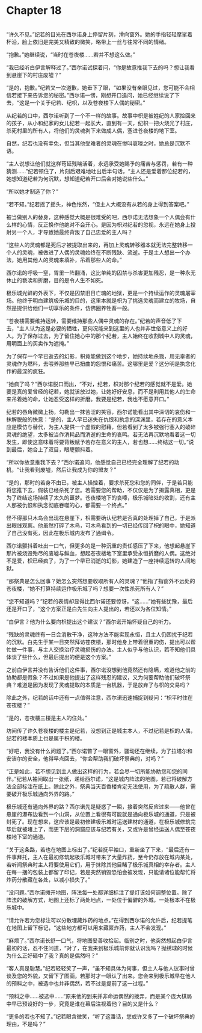# Chapter 18

<br>
“许久不见。”纪若的目光在西尔诺身上停留片刻，滑向窗外。她的手指轻轻摩挲着杯沿，脸上依旧是完美又精致的微笑，略带上一丝与往常不同的情绪。

“抱歉。”她继续说，“当时在苍夜楼……若并不想这么做。”

“我已经听白伊言解释过了。”西尔诺试探着问，“你是故意推我下去的吗？想让我看到悬崖下的村庄废墟？”

“是的，抱歉。”纪若又一次道歉，她垂下了眼，“如果没有亲眼见过，您可能不会相信若接下来告诉您的秘密。”西尔诺一愣，刚想开口追问，她已经继续说了下去，“这是一个关于纪若、纪枳，以及苍夜楼下人偶的秘密。”

从纪若的口中，西尔诺听到了一个不一样的故事。故事中枳是被姓纪的人家捡回来的孩子，从小和纪家的女儿纪若一起长大，直到有一天，纪枳一把火烧光了村庄，杀死村里的所有人，将他们的灵魂剥下来做成人偶，塞进苍夜楼的地下室。

自然，纪若也没有幸免，但当其他受难者的灵魂在惨叫哀嚎之时，她总是沉默不语。

“主人说想让他们就这样苟延残喘活着，永远承受她赐予的痛苦与惩罚，若有一种猜测……”纪若顿住了，片刻后艰难地吐出后半句话，“主人还是爱着那位纪若的，她想知道纪若为何沉默，想知道纪若开口后会对她说些什么。”

“所以她才制造了你？”

“若不知。”纪若摇了摇头，神色怅然，“但主人大概没有从若的身上得到答案吧。”

被当做别人的替身，这种感觉大概是很难受的吧，西尔诺无法想象一个人偶会有什么样的心情，反正换作他绝对不会开心。是因为枳对纪若的忽视，永远在她身上投射另一个人，才导致她最终背叛了自己忠爱的主人吗？

“这些人的灵魂都是死后才被提取出来的，再加上灵魂转移器本就无法完整转移一个人的灵魂，被做进了人偶的灵魂始终在不断残缺、流逝。于是主人想出一个办法，她用其他人的灵魂来填补，吊着那些人的命。”

西尔诺的呼吸一窒，胃里一阵翻涌，这比单纯的囚禁与杀害更加残忍，是一种永无休止的亵渎和折磨，目的是令人生不如死。

极乐城光鲜的外表下，不仅是囚禁旧日亡魂的地狱，更是一个持续运作的灵魂屠宰场。他终于明白建筑极乐城的目的，这里本就是枳为了挑选灵魂而建立的牧场，自然是提供给他们一切享乐的条件，仿佛圈养牲畜一般。

“苍夜楼需要维持运转，需要维持那些人偶中灵魂的存在。”纪若的声音低了下去，“主人认为这是必要的牺牲，更何况能来到这里的人也并非世俗意义上的好人。为了保存过去，为了留住她心中的那个纪若，主人始终在收割城中人的灵魂，用明面上的买卖作为遮掩。”

为了保存一个早已逝去的幻影，枳竟能做到这个地步，她持续地杀戮，用无辜者的灵魂作为燃料，去喂养那些早已扭曲的怨恨和痛苦。这哪里是爱？这分明是执念化作的最深的疯狂。

“她疯了吗？”西尔诺脱口而出，“不对，纪若，枳对那个纪若的感觉就不是爱。她要是真的爱曾经的纪若，她就该放过她，让她好好安息，而不是利用其他人的生命来吊着她的命，让她忍受这样的折磨。我要是纪若，我也不愿意开口。”

纪若的唇角微微上扬，勾勒出一抹苦涩的笑容，西尔诺能看出其中深切的哀伤和一抹解脱般的快意：“是的，主人早已迷失在仇恨和执念的深渊里，若存在的意义本应是模仿与替代，为主人提供一个虚假的慰藉，但若看到了太多被强行塞入的破碎灵魂的绝望，太多被当作消耗品而消逝的生命的哀鸣。若无法再沉默地看着这一切发生，即使这意味着将要背叛赋予若存在意义的主人，若也想……终结这一切。”说到最后，她合上了双目，眼睫颤抖着。

“所以你故意推我下去？”西尔诺追问，他感觉自己已经完全理解了纪若的动机，“让我看到废墟，然后让我成为你的盟友？”

“是的，那时的若身不由已，被主人操控着，要求杀死您和您的同伴，于是若只能将您推下去，假装已经杀死了您。若需要您的帮助，不仅仅是为了揭露真相，更是为了终结这场持续了太久的噩梦。苍夜楼地下的哀嚎，极乐城暗处的收割，还有主人那被仇恨和执念彻底吞噬的心，都需要一个终点。”

怪不得那只木鸟会出现在悬崖下，枳需要确认纪若是否真的处理掉了自己，于是派出眼线观察。他虽然打碎了木鸟，可木鸟看到的一切已经传回了枳的眼中，她知道了自己没有死，因此在极乐城内发布了通缉令。

西尔诺颤抖着吐出一口气，但更多的是一种沉重的责任感压了下来，他想起悬崖下那片被烧毁殆尽的废墟与鲜血，想起苍夜楼地下室里承受永恒折磨的人偶。这绝对不是爱，枳已经疯了，为了一个早已消逝的幻影，她建造了一座持续运转的人间地狱。

“那祭典是怎么回事？她怎么突然想要收取所有人的灵魂？”他指了指窗外不远处的苍夜楼，“她不打算持续运作极乐城了吗？想要一次性杀死所有人？”

“您不知道吗？”纪若的表情却显得比西尔诺还要惊讶，“这……”她有些犹豫，最后还是开口了，“这个方案正是白先生向主人提出的，若还以为各位知情。”

“白伊言？他为什么要向枳提出这个建议？”西尔诺开始怀疑自己的听力。

“残缺的灵魂终有一日会消散干净，这种方法不能实现永恒，且主人仍困扰于纪若的沉默。白先生于某一日突然拜访苍夜楼，那时他身上带着很重的伤，提出可以帮忙做一件事，与主人交换治疗灵魂损伤的办法。主人似乎与他认识，若不知他们具体谈了些什么，但最后提出的便是这个方案。”

之前白伊言并没有告诉他们这件事，西尔诺没想到他竟然还有隐瞒，难道他之前的协助都是假象？不过如果是他提出了这样残忍的建议，又为何要帮助他们破坏祭典？难道是因为发现了灵魂提取的本质是一台机器，于是放弃了与枳的交易吗？

除此之外，纪若的话中还有一点值得注意，西尔诺迅速捕捉到疑问：“枳平时住在苍夜楼？”

“是的，苍夜楼三楼是主人的住处。”

坊间传了许久苍夜楼的楼主是纪若，没想到正是城主本人，不过纪若是枳的人偶，纪若的楼本质上也是属于枳的楼。

“好吧，我没有什么问题了。”西尔诺瞥了一眼窗外，骚动还在继续，为了拉塔尔和安洁尔的安全，他得早点回去，“你会帮助我们破坏祭典的，对吗？”

“正是如此，若不想见到主人做出这样的行为，若会尽一切所能协助您和您的同伴。”纪若从袖间取出一张纸，递给西尔诺，“这是城内阵法的地图，若已将破解方法全部标注在纸上。除此之外，祭典当天百香楼肯定无法使用，为了疏散人群，需要破开极乐城通向外界的路。”

极乐城还有通向外界的路？西尔诺先是疑惑了一瞬，接着突然反应过来——他曾在悬崖的瀑布边看到一个山洞，从位置上看很有可能就是通向极乐城的通道，只是被封死了。现在想来，这应该是最初修建极乐城时运送建材的通道，在极乐城修筑完毕后就被堵上了，而更下层的洞窟应该与纪若有关，又或许是曾经运送人偶至苍夜楼地下室的通道。

“关于这条路，若也在地图上标出了。”纪若抚平袖口，重新坐了下来，“最后还有一件事拜托，主人在最初修筑起极乐城时带来了大量炸药，至今仍存放在城内某处，若听闻祭典时主人将要使用它们，用于抹除其他目睹了极乐城真相的幸存者。主人在每一捆的包装上都留了印记，若是突然销毁恐怕会被发现，只能请诸位能帮忙将炸药分散藏在各处，以减小损失了。”

“没问题。”西尔诺摊开地图，阵法每一处都详细标注了提灯该如何调整位置。除了阵法的破解方式，地图上还标了两处地点，一处位于偏僻的外城，一处根本不在极乐城中。

“请允许若为您标注可以分散埋藏炸药的地点。”在得到西尔诺的允许后，纪若提笔在地图上留下标记，“这些地方都可以用来藏匿炸药，主人不会发现。”

“麻烦了。”西尔诺长舒一口气，将地图妥善收拾起。临别之时，他突然想起白伊言最初的话，忍不住问道，“对了，在我来到极乐城前你就认识我吗？抛绣球的时候为什么正好砸中了我？真的是偶然吗？”

“客人真是聪慧。”纪若轻轻笑了一声，“虽不知具体为何事，但主人与他人议事时曾谈及您的外貌，又留下了图画，若那时才一眼认了出来。您会来到极乐城早在他人的预料之中，被选中也并非偶然，若不过是提前了这一过程。”

“预料之中……被选中……”原来他的到来并非命运偶然的拨弄，而是某个庞大棋局中早已预设好的一步，究竟是谁在幕后注视着他？目的又是什么？

“更多的若也不知了。”纪若眼含微笑，“听了这番话，您或许又多了一个破坏祭典的理由，不是吗？”
